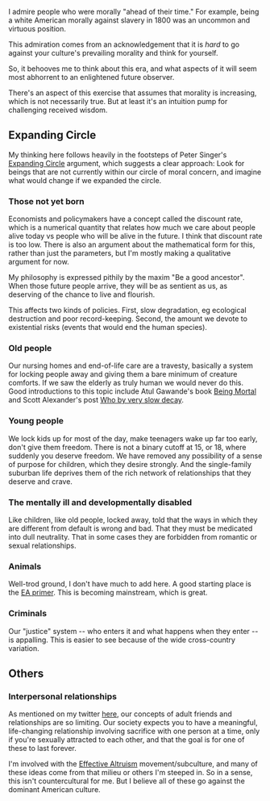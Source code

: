 I admire people who were morally "ahead of their time." For example, being a white American morally against slavery in 1800 was an uncommon and virtuous position.

This admiration comes from an acknowledgement that it is *hard* to go against your culture's prevailing morality and think for yourself.

So, it behooves me to think about this era, and what aspects of it will seem most abhorrent to an enlightened future observer.

There's an aspect of this exercise that assumes that morality is increasing, which is not necessarily true. But at least it's an intuition pump for challenging received wisdom.

## Expanding Circle

My thinking here follows heavily in the footsteps of Peter Singer's [Expanding Circle](https://en.wikipedia.org/wiki/The_Expanding_Circle) argument, which suggests a clear approach: Look for beings that are not currently within our circle of moral concern, and imagine what would change if we expanded the circle.

### Those not yet born

Economists and policymakers have a concept called the discount rate, which is a numerical quantity that relates how much we care about people alive today vs people who will be alive in the future. I think that discount rate is too low. There is also an argument about the mathematical form for this, rather than just the parameters, but I'm mostly making a qualitative argument for now.

My philosophy is expressed pithily by the maxim "Be a good ancestor". When those future people arrive, they will be as sentient as us, as deserving of the chance to live and flourish. 

This affects two kinds of policies. First, slow degradation, eg ecological destruction and poor record-keeping. Second, the amount we devote to existential risks (events that would end the human species).

### Old people

Our nursing homes and end-of-life care are a travesty, basically a system for locking people away and giving them a bare minimum of creature comforts. If we saw the elderly as truly human we would never do this. Good introductions to this topic include Atul Gawande's book [Being Mortal](https://amzn.to/3aqG6bq) and Scott Alexander's post [Who by very slow decay](https://slatestarcodex.com/2013/07/17/who-by-very-slow-decay/).

### Young people

We lock kids up for most of the day, make teenagers wake up far too early, don't give them freedom. There is not a binary cutoff at 15, or 18, where suddenly you deserve freedom. We have removed any possibility of a sense of purpose for children, which they desire strongly. And the single-family suburban life deprives them of the rich network of relationships that they deserve and crave.

### The mentally ill and developmentally disabled

Like children, like old people, locked away, told that the ways in which they are different from default is wrong and bad. That they must be medicated into dull neutrality. That in some cases they are forbidden from romantic or sexual relationships.

### Animals
Well-trod ground, I don't have much to add here. A good starting place is the [EA primer](https://concepts.effectivealtruism.org/concepts/animal-welfare/). This is becoming mainstream, which is great.

### Criminals
Our "justice" system -- who enters it and what happens when they enter -- is appalling. This is easier to see because of the wide cross-country variation.

## Others

### Interpersonal relationships
As mentioned on my twitter [here](https://twitter.com/louispotok/status/1293225854013542400), our concepts of adult friends and relationships are so limiting. Our society expects you to have a meaningful, life-changing relationship involving sacrifice with one person at a time, only if you're sexually attracted to each other, and that the goal is for one of these to last forever.


I'm involved with the [Effective Altruism](https://www.effectivealtruism.org/) movement/subculture, and many of these ideas come from that milieu or others I'm steeped in. So in a sense, this isn't countercultural for me. But I believe all of these go against the dominant American culture.
